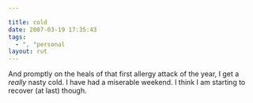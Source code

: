 ```yaml
---

title: cold
date: 2007-03-19 17:35:43
tags:
  - ", "personal
layout: rut
---
```


And promptly on the heals of that first allergy attack of the year, I get a *really* nasty cold.   I have had a miserable weekend. I think I am starting to recover (at last) though. 

